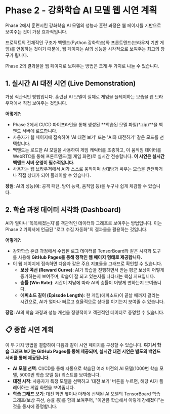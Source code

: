 # Phase 2 - 강화학습 AI 모델 웹 시연 계획

Phase 2에서 훈련시킨 강화학습 AI 모델의 성능과 훈련 과정은 웹 페이지를 기반으로 보여주는 것이 가장 효과적입니다.

프로젝트의 전체적인 구조가 백엔드(Python 강화학습)와 프론트엔드(브라우저 기반 게임)를 연동하는 것이기 때문에, 웹 페이지는 AI의 성능을 시각적으로 보여주는 최고의 창구가 됩니다.

Phase 2의 결과물을 웹 페이지로 보여주는 방법은 크게 두 가지로 나눌 수 있습니다.

## 1. 실시간 AI 대전 시연 (Live Demonstration)

가장 직관적인 방법입니다. 훈련된 AI 모델이 실제로 게임을 플레이하는 모습을 웹 브라우저에서 직접 보여주는 것입니다.

**어떻게?**:

*   Phase 2에서 CI/CD 파이프라인을 통해 생성된 **학습된 모델 파일(*.zip)**을 백엔드 서버에 로드합니다.
*   사용자가 웹 페이지에 접속하여 'AI 대전 보기' 또는 'AI와 대전하기' 같은 모드를 선택합니다.
*   백엔드는 로드한 AI 모델을 사용하여 게임 캐릭터를 조종하고, 이 움직임 데이터를 WebRTC를 통해 프론트엔드(웹 게임 화면)로 실시간 전송합니다. **이 시연은 실시간 백엔드 서버 운영이 필수적입니다.**
*   사용자는 웹 브라우저에서 AI가 스스로 움직이며 상대방과 싸우는 모습을 관전하거나 직접 상대가 되어 플레이할 수 있습니다.

**장점**: AI의 성능(예: 공격 패턴, 방어 능력, 움직임 등)을 누구나 쉽게 체감할 수 있습니다.

## 2. 학습 과정 데이터 시각화 (Dashboard)

AI가 얼마나 '똑똑해졌는지'를 객관적인 데이터와 그래프로 보여주는 방법입니다. 이는 Phase 2 기획서에 언급된 "로그 수집 자동화"의 결과물을 활용하는 것입니다.

**어떻게?**:

*   강화학습 훈련 과정에서 수집된 로그 데이터를 TensorBoard와 같은 시각화 도구를 사용해 **GitHub Pages를 통해 정적인 웹 페이지 형태로 제공합니다.**
*   이 웹 페이지에 접속하면 다음과 같은 주요 지표들을 그래프로 확인할 수 있습니다.
    *   **보상 곡선 (Reward Curve)**: AI가 학습을 진행하면서 받는 평균 보상이 어떻게 증가하는지 보여주며, 학습이 잘 되고 있는지를 나타내는 핵심 지표입니다.
    *   **승률 (Win Rate)**: 시간이 지남에 따라 AI의 승률이 어떻게 변하는지 보여줍니다.
    *   **에피소드 길이 (Episode Length)**: 한 게임(에피소드)이 끝날 때까지 걸리는 시간으로, AI가 얼마나 빠르고 효율적으로 상대를 이기는지 보여줄 수 있습니다.

**장점**: AI의 학습 과정과 성능 개선을 정량적이고 객관적인 데이터로 증명할 수 있습니다.

## 📋 종합 시연 계획

이 두 가지 방법을 결합하여 다음과 같이 시연 페이지를 구성할 수 있습니다. **여기서 학습 그래프 보기는 GitHub Pages를 통해 제공되며, 실시간 대전 시연은 별도의 백엔드 서버를 통해 제공됩니다.**

*   **AI 모델 선택**: CI/CD를 통해 자동으로 학습된 여러 버전의 AI 모델(1000번 학습 모델, 5000번 학습 모델 등) 리스트를 보여줍니다.
*   **대전 시작**: 사용자가 특정 모델을 선택하고 '대전 보기' 버튼을 누르면, 해당 AI가 플레이하는 게임 화면을 보여줍니다.
*   **학습 그래프 보기**: 대전 화면 옆이나 아래에 선택된 AI 모델의 TensorBoard 학습 그래프(보상 곡선, 승률 등)를 함께 보여주어, "이만큼 학습해서 이렇게 강해졌다"는 것을 동시에 증명합니다.